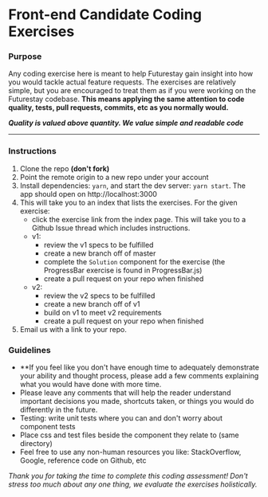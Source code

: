 # Front-end Candidate Coding Exercises

### Purpose
Any coding exercise here is meant to help Futurestay gain insight into how you would tackle actual feature requests. The exercises are relatively simple, but you are encouraged to treat them as if you were working on the Futurestay codebase. **This means applying the same attention to code quality, tests, pull requests, commits, etc as you normally would.** 

**_Quality is valued above quantity. We value simple and readable code_**

---

### Instructions
1. Clone the repo **(don't fork)**
2. Point the remote origin to a new repo under your account 
3. Install dependencies: `yarn`, and start the dev server: `yarn start`. The app should open on http://localhost:3000
4. This will take you to an index that lists the exercises. For the given exercise:
    - click the exercise link from the index page. This will take you to a Github Issue thread which includes instructions.
    - v1:
      - review the v1 specs to be fulfilled
      - create a new branch off of master
      - complete the `Solution` component for the exercise (the ProgressBar exercise is found in ProgressBar.js)
      - create a pull request on your repo when finished
    - v2:
      - review the v2 specs to be fulfilled
      - create a new branch off of v1
      - build on v1 to meet v2 requirements
      - create a pull request on your repo when finished
5. Email us with a link to your repo.

### Guidelines

- **If you feel like you don't have enough time to adequately demonstrate your ability and thought process, please add a few comments explaining what you would have done with more time.
- Please leave any comments that will help the reader understand important decisions you made, shortcuts taken, or things you would do differently in the future.
- Testing: write unit tests where you can and don't worry about component tests
- Place css and test files beside the component they relate to (same directory)
- Feel free to use any non-human resources you like: StackOverflow, Google, reference code on Github, etc

_Thank you for taking the time to complete this coding assessment! Don't stress too much about any one thing, we evaluate the exercises holistically._
